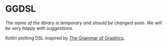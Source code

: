 # GGDSL

*The name of the library is temporary and should be changed soon. We will be very happy with suggestions.*

Kotlin plotting DSL inspired
by [The Grammar of Graphics](https://www.goodreads.com/book/show/2549408.The_Grammar_of_Graphics).

